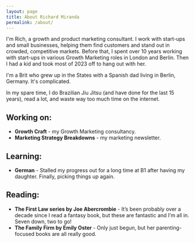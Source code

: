 ```yaml
---
layout: page
title: About Richard Miranda
permalink: /about/
---
```


I'm Rich, a growth and product marketing consultant. I work with start-ups and small businesses, helping them find customers and stand out in crowded, competitive markets. Before that, I spent over 10 years working with start-ups in various Growth Marketing roles in London and Berlin. Then I had a kid and took most of 2023 off to hang out with her.

I'm a Brit who grew up in the States with a Spanish dad living in Berlin, Germany. It's complicated.

In my spare time, I do Brazilian Jiu Jitsu (and have done for the last 15 years), read a lot, and waste way too much time on the internet.

## Working on:

- **Growth Craft** - my Growth Marketing consultancy.
- **Marketing Strategy Breakdowns** - my marketing newsletter.

## Learning:

- **German** - Stalled my progress out for a long time at B1 after having my daughter. Finally, picking things up again.

## Reading:

- **The First Law series by Joe Abercrombie** - It’s been probably over a decade since I read a fantasy book, but these are fantastic and I’m all in. Seven down, two to go!
- **The Family Firm by Emily Oster** - Only just begun, but her parenting-focused books are all really good.
